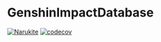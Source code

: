 # GenshinImpactDatabase
[![Narukite](http://circleci.com/gh/Narukite/GenshinImpactDatabase.svg?style=shield&circle-token=b92abdf8c69626aa773ac0e4eabb1ec35f09de86)](http://circleci.com/gh/Narukite/GenshinImpactDatabase)
[![codecov](https://codecov.io/gh/Narukite/GenshinImpactDatabase/branch/master/graph/badge.svg?token=C4KKUY9VD7)](https://codecov.io/gh/Narukite/GenshinImpactDatabase)
